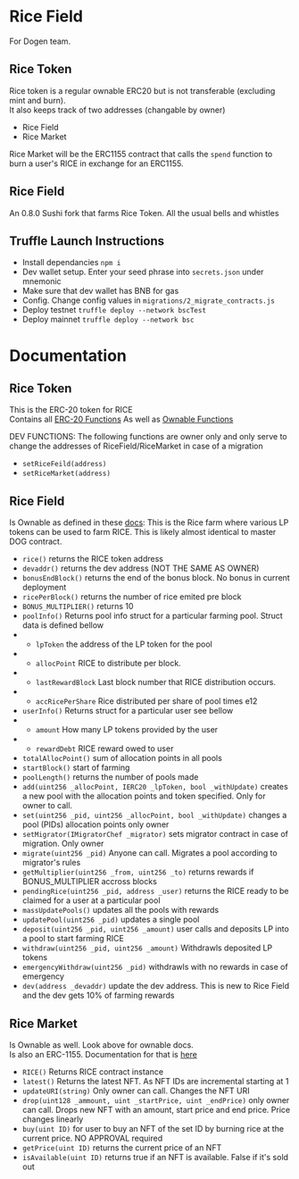 Rice Field
==========

For Dogen team.


Rice Token
----------
Rice token is a regular ownable ERC20 but is not transferable (excluding mint and burn).  
It also keeps track of two addresses (changable by owner)  
- Rice Field
- Rice Market  

Rice Market will be the ERC1155 contract that calls the `spend` function to burn a user's RICE in exchange for an ERC1155.  

Rice Field
----------
An 0.8.0 Sushi fork that farms Rice Token. All the usual bells and whistles

 Truffle Launch Instructions
-----------------------------
- Install dependancies `npm i`
- Dev wallet setup. Enter your seed phrase into `secrets.json` under mnemonic
- Make sure that dev wallet has BNB for gas
- Config. Change config values in `migrations/2_migrate_contracts.js`
- Deploy testnet `truffle deploy --network bscTest`
- Deploy mainnet `truffle deploy --network bsc`

Documentation
=============

Rice Token
----------
This is the ERC-20 token for RICE  
Contains all [ERC-20 Functions](https://github.com/ethereum/EIPs/blob/master/EIPS/eip-20.md)
As well as [Ownable Functions](https://docs.openzeppelin.com/contracts/2.x/api/ownership)

DEV FUNCTIONS:
The following functions are owner only and only serve to change the addresses of RiceField/RiceMarket in case of a migration
- `setRiceFeild(address)`
- `setRiceMarket(address)`

Rice Field
----------
Is Ownable as defined in these [docs](https://docs.openzeppelin.com/contracts/2.x/api/ownership): 
This is the Rice farm where various LP tokens can be used to farm RICE. This is likely almost identical to master DOG contract.  
- `rice()` returns the RICE token address
- `devaddr()` returns the dev address (NOT THE SAME AS OWNER)
- `bonusEndBlock()` returns the end of the bonus block. No bonus in current deployment
- `ricePerBlock()` returns the number of rice emited pre block
- `BONUS_MULTIPLIER()` returns 10
- `poolInfo()` Returns pool info struct for a particular farming pool. Struct data is defined bellow
- - `lpToken` the address of the LP token for the pool
- - `allocPoint` RICE to distribute per block.
- - `lastRewardBlock` Last block number that RICE distribution occurs.
- - `accRicePerShare` Rice distributed per share of pool times e12
- `userInfo()` Returns struct for a particular user see bellow
- - `amount` How many LP tokens provided by the user
- - `rewardDebt` RICE reward owed to user
- `totalAllocPoint()` sum of allocation points in all pools
- `startBlock()` start of farming
- `poolLength()` returns the number of pools made
- `add(uint256 _allocPoint, IERC20 _lpToken, bool _withUpdate)` creates a new pool with the allocation points and token specified. Only for owner to call.
- `set(uint256 _pid, uint256 _allocPoint, bool _withUpdate)` changes a pool (PIDs) allocation points only owner
- `setMigrator(IMigratorChef _migrator)` sets migrator contract in case of migration. Only owner
- `migrate(uint256 _pid)` Anyone can call. Migrates a pool according to migrator's rules
- `getMultiplier(uint256 _from, uint256 _to)` returns rewards if BONUS_MULTIPLIER accross blocks
- `pendingRice(uint256 _pid, address _user)` returns the RICE ready to be claimed for a user at a particular pool
- `massUpdatePools()` updates all the pools with rewards
- `updatePool(uint256 _pid)` updates a single pool
- `deposit(uint256 _pid, uint256 _amount)` user calls and deposits LP into a pool to start farming RICE
- `withdraw(uint256 _pid, uint256 _amount)` Withdrawls deposited LP tokens
- `emergencyWithdraw(uint256 _pid)` withdrawls with no rewards in case of emergency
- `dev(address _devaddr)` update the dev address. This is new to Rice Field and the dev gets 10% of farming rewards

Rice Market
-----------
Is Ownable as well. Look above for ownable docs.  
Is also an ERC-1155. Documentation for that is [here](https://docs.openzeppelin.com/contracts/4.x/erc1155)

- `RICE()` Returns RICE contract instance
- `latest()` Returns the latest NFT. As NFT IDs are incremental starting at 1
- `updateURI(string)` Only owner can call. Changes the NFT URI
- `drop(uint128 _ammount, uint _startPrice, uint _endPrice)` only owner can call. Drops new NFT with an amount, start price and end price. Price changes linearly
- `buy(uint ID)` for user to buy an NFT of the set ID by burning rice at the current price. NO APPROVAL required
- `getPrice(uint ID)` returns the current price of an NFT
- `isAvailable(uint ID)` returns true if an NFT is available. False if it's sold out